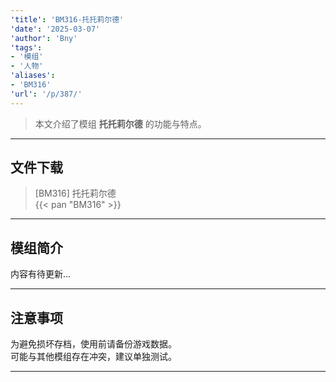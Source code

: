 ```yaml
---
'title': 'BM316-托托莉尔德'
'date': '2025-03-07'
'author': 'Bny'
'tags':
- '模组'
- '人物'
'aliases':
- 'BM316'
'url': '/p/387/'
---
```


> 本文介绍了模组 **托托莉尔德** 的功能与特点。

---

## 文件下载

> [BM316] 托托莉尔德  
{{< pan "BM316" >}}  

---

## 模组简介

>  
内容有待更新...  

---

## 注意事项

>  
为避免损坏存档，使用前请备份游戏数据。  
可能与其他模组存在冲突，建议单独测试。  

---

